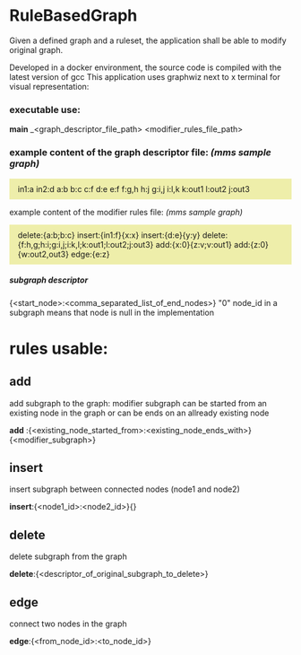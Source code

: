 # RuleBasedGraph
Given a defined graph and a ruleset, the application shall be able to modify original graph.

Developed in a docker environment, the source code is compiled with the latest version of gcc
This application uses graphwiz next to x terminal for visual representation:
### executable use:
**main** _<graph_descriptor_file_path> <modifier_rules_file_path>

### example content of the graph descriptor file: _(mms sample graph)_

<div style='background: #eea; padding: 10px 15px; line-height'> 
in1:a
in2:d
a:b
b:c
c:f
d:e
e:f
f:g,h
h:j
g:i,j
i:l,k
k:out1
l:out2
j:out3
</div>

example content of the modifier rules file: _(mms sample graph)_

<div style='background: #eea; padding: 10px 15px; line-height'> 
delete:{a:b;b:c}
insert:{in1:f}{x:x}
insert:{d:e}{y:y}
delete:{f:h,g;h:i;g:i,j;i:k,l;k:out1;l:out2;j:out3}
add:{x:0}{z:v;v:out1}
add:{z:0}{w:out2,out3}
edge:{e:z}
</div>


##### subgraph descriptor
{<start_node>:<comma_separated_list_of_end_nodes>}
"0" node_id in a subgraph means that node is null in the implementation
# rules usable:
## add
add subgraph to the graph:
modifier subgraph can be started from an existing node in the graph
or can be ends on an allready existing node

**add** :{<existing_node_started_from>:<existing_node_ends_with>}{<modifier_subgraph>}

## insert
insert subgraph between connected nodes (node1 and node2)

**insert**:{<node1_id>:<node2_id>}{<subgraph descriptor>}

## delete
delete subgraph from the graph

**delete**:{<descriptor_of_original_subgraph_to_delete>}

##  edge
connect two nodes in the graph

**edge**:{<from_node_id>:<to_node_id>}





